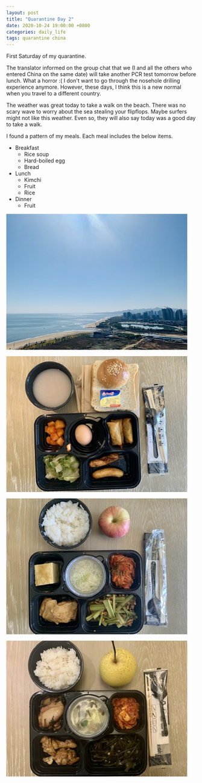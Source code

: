 ```yaml
---
layout: post
title: "Quarantine Day 2"
date: 2020-10-24 19:00:00 +0800
categories: daily_life
tags: quarantine china
---
```

First Saturday of my quarantine.

The translator informed on the group chat that we (I and all the others who entered China on the same date) will take another PCR test tomorrow before lunch. What a horror :( I don't want to go through the nosehole drilling experience anymore. However, these days, I think this is a new normal when you travel to a different country.

The weather was great today to take a walk on the beach. There was no scary wave to worry about the sea stealing your flipflops. Maybe surfers might not like this weather. Even so, they will also say today was a good day to take a walk.

I found a pattern of my meals. Each meal includes the below items.
- Breakfast
    - Rice soup
    - Hard-boiled egg
    - Bread
- Lunch
    - Kimchi
    - Fruit
    - Rice
- Dinner
    - Fruit

![View from my room](/pics/2020-10-24-1.jpg)

![Breakfast in quarantine facility](/pics/2020-10-24-2.jpg)

![Lunch in quarantine facility](/pics/2020-10-24-3.jpg)

![Dinner in quarantine facility](/pics/2020-10-24-4.jpg)

